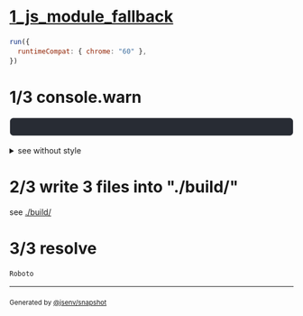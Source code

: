 # [1_js_module_fallback](../../preload_local_font_build.test.mjs#L26)

```js
run({
  runtimeCompat: { chrome: "60" },
})
```

# 1/3 console.warn

![img](console.warn.svg)

<details>
  <summary>see without style</summary>

```console
⚠ remove resource hint on "base/client/style.css" because it is not used anymore
```

</details>


# 2/3 write 3 files into "./build/"

see [./build/](./build/)

# 3/3 resolve

```js
Roboto
```

---

<sub>
  Generated by <a href="https://github.com/jsenv/core/tree/main/packages/independent/snapshot">@jsenv/snapshot</a>
</sub>
